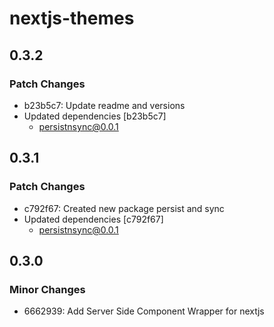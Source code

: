 # nextjs-themes

## 0.3.2

### Patch Changes

- b23b5c7: Update readme and versions
- Updated dependencies [b23b5c7]
  - persistnsync@0.0.1

## 0.3.1

### Patch Changes

- c792f67: Created new package persist and sync
- Updated dependencies [c792f67]
  - persistnsync@0.0.1

## 0.3.0

### Minor Changes

- 6662939: Add Server Side Component Wrapper for nextjs

